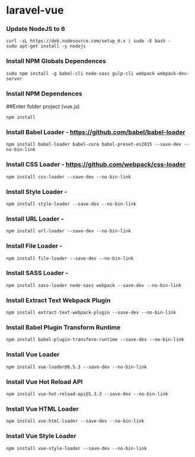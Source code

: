 # laravel-vue

### Update NodeJS to 6
```shell
curl -sL https://deb.nodesource.com/setup_6.x | sudo -E bash -
sudo apt-get install -y nodejs
```

### Install NPM Globals Dependences
```shell
sudo npm install -g babel-cli node-sass gulp-cli webpack webpack-dev-server
```

### Install NPM Dependences
##Enter folder project (vue.js)
```shell
npm install
```

### Install Babel Loader - https://github.com/babel/babel-loader
```shell
npm install babel-loader babel-core babel-preset-es2015 --save-dev --no-bin-link
```

### Install CSS Loader - https://github.com/webpack/css-loader
```shell
npm install css-loader --save-dev --no-bin-link
```

### Install Style Loader -
```shell
npm install style-loader --save-dev --no-bin-link
```

### Install URL Loader -
```shell
npm install url-loader --save-dev --no-bin-link
```

### Install File Loader -
```shell
npm install file-loader --save-dev --no-bin-link
```

### Install SASS Loader -
```shell
npm install sass-loader node-sass webpack --save-dev --no-bin-link
```

### Install Extract Text Webpack Plugin
```shell
npm install extract-text-webpack-plugin --save-dev --no-bin-link
```

### Install Babel Plugin Transform Runtime
```shell
npm install babel-plugin-transform-runtime --save-dev --no-bin-link
```

### Install Vue Loader
```shell
npm install vue-loader@8.5.3 --save-dev --no-bin-link
```

### Install Vue Hot Reload API
```shell
npm install vue-hot-reload-api@1.3.3 --save-dev --no-bin-link
```

### Install Vue HTML Loader
```shell
npm install vue-html-loader --save-dev --no-bin-link
```

### Install Vue Style Loader
```shell
npm install vue-style-loader --save-dev --no-bin-link
```
